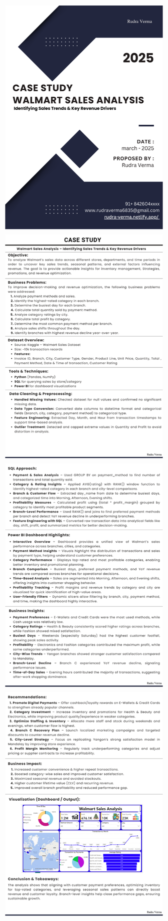 ![image alt](https://github.com/rv-stack/Walmart_Sales_Analysis/blob/3d91fddb81e155eb81578716514f0e2c45d0abbb/Walmart%20Sales%20Analysis/1.png)


![image alt](https://github.com/rv-stack/Walmart_Sales_Analysis/blob/3d91fddb81e155eb81578716514f0e2c45d0abbb/Walmart%20Sales%20Analysis/2.png)


![image alt](https://github.com/rv-stack/Walmart_Sales_Analysis/blob/3d91fddb81e155eb81578716514f0e2c45d0abbb/Walmart%20Sales%20Analysis/3.png)


![image alt](https://github.com/rv-stack/Walmart_Sales_Analysis/blob/3d91fddb81e155eb81578716514f0e2c45d0abbb/Walmart%20Sales%20Analysis/4.png)

